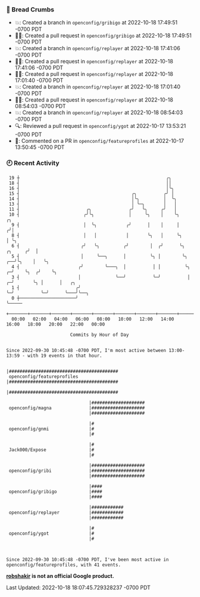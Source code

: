 ### 🍞 Bread Crumbs

 * 💥: Created a branch in `openconfig/gribigo` at 2022-10-18 17:49:51 -0700 PDT
 * ✍🏼: Created a pull request in `openconfig/gribigo` at 2022-10-18 17:49:51 -0700 PDT
 * 💥: Created a branch in `openconfig/replayer` at 2022-10-18 17:41:06 -0700 PDT
 * ✍🏼: Created a pull request in `openconfig/replayer` at 2022-10-18 17:41:06 -0700 PDT
 * ✍🏼: Created a pull request in `openconfig/replayer` at 2022-10-18 17:01:40 -0700 PDT
 * 💥: Created a branch in `openconfig/replayer` at 2022-10-18 17:01:40 -0700 PDT
 * ✍🏼: Created a pull request in `openconfig/replayer` at 2022-10-18 08:54:03 -0700 PDT
 * 💥: Created a branch in `openconfig/replayer` at 2022-10-18 08:54:03 -0700 PDT
 * 🔍: Reviewed a pull request in  `openconfig/ygot` at 2022-10-17 13:53:21 -0700 PDT
 * 💬: Commented on a PR in  `openconfig/featureprofiles` at 2022-10-17 13:50:45 -0700 PDT

### 🕘 Recent Activity
```
 19 ┼                                                       ╭╮
 18 ┤                                                       ││
 16 ┤                                                       │╰╮
 15 ┤                                          ╭╮          ╭╯ │
 14 ┤                                          │╰╮         │  ╰╮
 13 ┤                                          │ ╰─╮       │   │
 11 ┤                         ╭╮              ╭╯   ╰╮     ╭╯   │
 10 ┤                        ╭╯╰╮             │     ╰╮    │    ╰╮                     ╭╮
  9 ┤                        │  ╰╮           ╭╯      │    │     │                    ╭╯│
  8 ┤                        │   │           │       ╰╮   │     ╰╮                   │ ╰╮
  6 ┤                       ╭╯   ╰╮         ╭╯        │  ╭╯      ╰╮          ╭╮     ╭╯  │
  5 ┤                       │     ╰──╮      │         ╰╮ │        ╰╮      ╭──╯╰╮    │   ╰╮
  4 ┤                      ╭╯        ╰───╮  │          │ │         ╰╮   ╭─╯    ╰╮  ╭╯    ╰╮
  3 ┤                      │             ╰──╯          ╰─╯          │ ╭─╯       ╰╮ │      │   ╭╮
  1 ┤                     ╭╯                                        ╰─╯          ╰─╯      ╰───╯╰──╮
  0 ┼─────────────────────╯                                                                       ╰─────
    +───────+───────+───────+───────+───────+───────+───────+───────+───────+───────+───────+───────+────
  00:00   02:00   04:00   06:00   08:00   10:00   12:00   14:00   16:00   18:00   20:00   22:00   00:00   

						Commits by Hour of Day


Since 2022-09-30 10:45:48 -0700 PDT, I'm most active between 13:00-13:59 - with 19 events in that hour.

```



```
                               |#########################################
 openconfig/featureprofiles    |#########################################
                               |#########################################

                               |####################
 openconfig/magna              |####################
                               |####################

                               |#
 openconfig/gnmi               |#
                               |#

                               |#
 Jack000/Expose                |#
                               |#

                               |####################
 openconfig/gribi              |####################
                               |####################

                               |####
 openconfig/gribigo            |####
                               |####

                               |############
 openconfig/replayer           |############
                               |############

                               |#
 openconfig/ygot               |#
                               |#



Since 2022-09-30 10:45:48 -0700 PDT, I've been most active in openconfig/featureprofiles, with 41 events.

```
**[robshakir](mailto:robjs@google.com) is not an official Google product.**  


Last Updated: 2022-10-18 18:07:45.729328237 -0700 PDT
